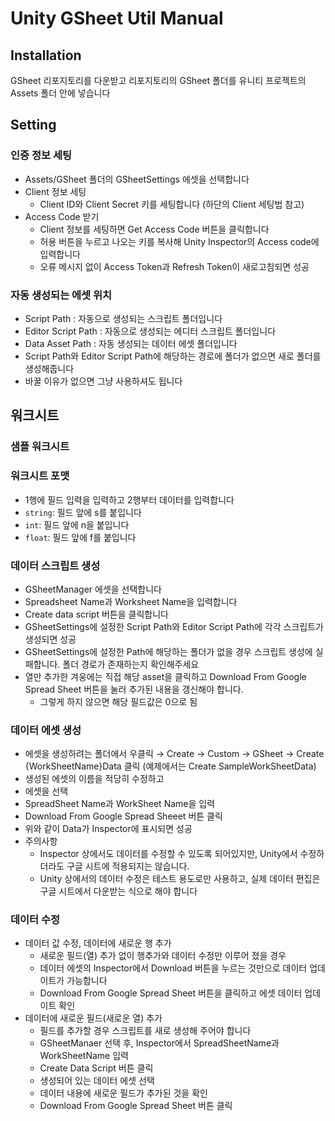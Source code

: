 # Unity GSheet Util Manual

Installation
------------
GSheet 리포지토리를 다운받고 리포지토리의 GSheet 폴더를 유니티 프로젝트의 Assets 폴더 안에 넣습니다

Setting
-------
### 인증 정보 세팅
  * Assets/GSheet 폴더의 GSheetSettings 에셋을 선택합니다
  * Client 정보 세팅
    * Client ID와 Client Secret 키를 세팅합니다 (하단의 Client 세팅법 참고)
  * Access Code 받기
    * Client 정보를 세팅하면 Get Access Code 버튼을 클릭합니다
    * 허용 버튼을 누르고 나오는 키를 복사해 Unity Inspector의 Access code에 입력합니다
    * 오류 메시지 없이 Access Token과 Refresh Token이 새로고침되면 성공
### 자동 생성되는 에셋 위치
  * Script Path : 자동으로 생성되는 스크립트 폴더입니다
  * Editor Script Path : 자동으로 생성되는 에디터 스크립트 폴더입니다
  * Data Asset Path : 자동 생성되는 데이터 에셋 폴더입니다
  * Script Path와 Editor Script Path에 해당하는 경로에 폴더가 없으면 새로 폴더를 생성해줍니다
  * 바꿀 이유가 없으면 그냥 사용하셔도 됩니다

워크시트
-------
### 샘플 워크시트
### 워크시트 포맷
  * 1행에 필드 입력을 입력하고 2행부터 데이터를 입력합니다
  * `string`: 필드 앞에 s를 붙입니다
  * `int`: 필드 앞에 n을 붙입니다
  * `float`: 필드 앞에 f를 붙입니다
### 데이터 스크립트 생성
  * GSheetManager 에셋을 선택합니다
  * Spreadsheet Name과 Worksheet Name을 입력합니다
  * Create data script 버튼을 클릭합니다
  * GSheetSettings에 설정한 Script Path와 Editor Script Path에 각각 스크립트가 생성되면 성공
  * GSheetSettings에 설정한 Path에 해당하는 폴더가 없을 경우 스크립트 생성에 실패합니다. 폴더 경로가 존재하는지 확인해주세요
  * 열만 추가한 겨웅에는 직접 해당 asset을 클릭하고 Download From Google Spread Sheet 버튼을 눌러 추가된 내용을 갱신해야 합니다.
    * 그렇게 하지 않으면 해당 필드값은 0으로 됨
### 데이터 에셋 생성
  * 에셋을 생성하려는 폴더에서 우클릭 → Create → Custom → GSheet → Create {WorkSheetName}Data 클릭
    (예제에서는 Create SampleWorkSheetData)
  * 생성된 에셋의 이름을 적당히 수정하고
  * 에셋을 선택
  * SpreadSheet Name과 WorkSheet Name을 입력
  * Download From Google Spread Sheeet 버튼 클릭
  * 위와 같이 Data가 Inspector에 표시되면 성공
  * 주의사항
    * Inspector 상에서도 데이터를 수정할 수 있도록 되어있지만, Unity에서 수정하더라도 구글 시트에 적용되지는 않습니다.
    * Unity 상에서의 데이터 수정은 테스트 용도로만 사용하고, 실제 데이터 편집은 구글 시트에서 다운받는 식으로 해야 합니다
### 데이터 수정
  * 데이터 값 수정, 데이터에 새로운 행 추가
    * 새로운 필드(열) 추가 없이 행추가와 데이터 수정만 이루어 졌을 경우
    * 데이터 에셋의 Inspector에서 Download 버튼을 누르는 것만으로 데이터 업데이트가 가능합니다
    * Download From Google Spread Sheet 버튼을 클릭하고 에셋 데이터 업데이트 확인
  * 데이터에 새로운 필드(새로운 열) 추가
    * 필드를 추가할 경우 스크립트를 새로 생성해 주어야 합니다
    * GSheetManaer 선택 후, Inspector에서 SpreadSheetName과 WorkSheetName 입력
    * Create Data Script 버튼 클릭
    * 생성되어 있는 데이터 에셋 선택
    * 데이터 내용에 새로운 필드가 추가된 것을 확인
    * Download From Google Spread Sheet 버튼 클릭

